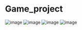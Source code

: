 # Game_project
![image](https://github.com/user-attachments/assets/02938576-8052-4953-9472-5a54bac810db)
![image](https://github.com/user-attachments/assets/1122e198-41ec-47c9-96dd-41c7165798b9)
![image](https://github.com/user-attachments/assets/c1b7498e-98be-4cc9-ab76-378ce8992ca2)
![image](https://github.com/user-attachments/assets/be4fcd7d-663d-4a05-8624-01a93b8a87e2)


